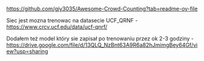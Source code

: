 https://github.com/gjy3035/Awesome-Crowd-Counting?tab=readme-ov-file  

Siec jest mozna trenowac na datasecie UCF_QRNF - https://www.crcv.ucf.edu/data/ucf-qnrf/

Dodałem też model który sie zapisał po trenowaniu przez ok 2-3 godziny - https://drive.google.com/file/d/13QLQ_NzBnt63A9R6a82hJmimgBey64Gf/view?usp=sharing
